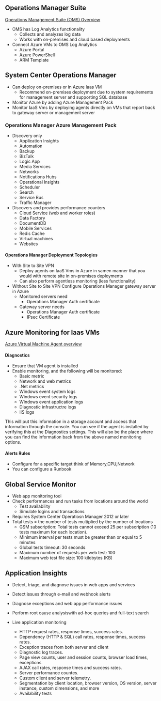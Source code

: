 ## Operations Manager Suite
[Operations Management Suite (OMS) Overview](https://azure.microsoft.com/en-us/resources/videos/operations-management-suite-oms-overview/)
* OMS has Log Analytics functionality
  * Collects and analyzes log data
  * Works with on-premises and cloud based deployments
* Connect Azure VMs to OMS Log Analytics
  * Azure Portal
  * Azure PowerShell
  * ARM Template


## System Center Operations Manager
* Can deploy on-premises or in Azure Iaas VM
  * Recommend on-premises deployment due to system requirements for management server and supporting SQL database
* Monitor Azure by adding Azure Management Pack
* Monitor IaaS Vms by deploying agents directly on VMs that report back to gateway server or management server

### Operations Manager Azure Management Pack
* Discovery only
  * Application Insights
  * Automation
  * Backup
  * BizTalk
  * Logic App
  * Media Services
  * Networks
  * Notifications Hubs
  * Operational Insights
  * Scheduler
  * Search
  * Service Bus
  * Traffic Manager
* Discovers and provides performance counters
  * Cloud Service (web and worker roles)
  * Data Factory
  * DocumentDB
  * Mobile Services
  * Redis Cache
  * Virtual machines
  * Websites
  
#### Operations Manager Deployment Topologies
* With Site to Site VPN
  * Deploy agents on IaaS Vms in Azure in samen manner that you would with remote site in on-premises deployments
  * Can also perform agentless monitoring (less functionality)
* Without Site to Site VPN Configure Operations Manager gateway server in Azure
  * Monitored servers need
    * Operations Manager Auth certificate
  * Gateway server needs
    * Operations Manager Auth certificate
    * IPsec Certificate

## Azure Monitoring for Iaas VMs
[Azure Virtual Machine Agent overview](https://docs.microsoft.com/en-us/azure/virtual-machines/extensions/agent-windows)

#### Diagnostics
* Ensure that VM agent is installed
* Enable monitoring, and the following will be monitored:
  * Basic metric
  * Network and web metrics
  * .Net metrics
  * Windows event system logs
  * Windows event security logs
  * Windows event application logs
  * Diagnostic infrastructre logs
  * IIS logs

This will put this information in a storage account and access that information through the console. You can see if the agent is installed by verifying this at the Diagnostics settings. This will also be the place where you can find the information back from the above named monitoring options.

#### Alerts Rules
* Configure for a specific target think of Memory,CPU,Network
* You can configure a Runbook

## Global Service Monitor
 * Web app monitoring tool
 * Check performances and run tasks from locations around the world
   * Test availability
   * Simulate logins and transactions
 * Requires System Center Operatiosn Manager 2012 or later
 * Total tests = the number of tests multiplied by the number of locations
   * GSM subscription: Total tests cannot exceed 25 per subscription (10 tests maximum for each location).
   * Minimum interval per tests must be greater than or equal to 5 minutes
   * Global tests timeout: 30 seconds
   * Maximum number of requests per web test: 100
   * Maximum web test file size: 100 kilobytes (KB)
   
## Application Insights
* Detect, triage, and diagnose issues in web apps and services
* Detect issues through e-mail and webhook alerts
* Diagnose exceptions and web app performance issues
* Perform root cause analysiswith ad-hoc queries and full-text search
* Live application monitoring


  * HTTP request rates, response times, success rates.
  * Dependency (HTTP & SQL) call rates, response times, success rates.
  * Exception traces from both server and client
  * Diagnostic log traces.
  * Page view counts, user and session counts, browser load times, exceptions.
  * AJAX call rates, response times and success rates.
  * Server performance countes.
  * Custom client and server telemetry.
  * Segmentation by client location, browser version, OS version, server instance, custom dimensions, and more
  * Availability tests






